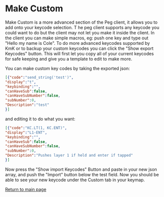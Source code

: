 # Make Custom
Make Custom is a more advanced section of the Peg client, it allows you to add onto your keycode selection. T
he peg client supports any keycode you could want to do but the client may not let you make it inside the client. 
In the client you can make simple macros, eg: push one key and type out "Hello my name is Cole".
To do more advanced keycodes supported by KmK or to backup your custom keycodes you can click the "Show export Keycodes" button. This will first let you copy all of your current keycodes for safe keeping and give you a template to edit to make more.

You can make custom key codes by taking the exported json:
```json
[{"code":"send_string('test')",
"display":"t",
"keybinding":"",
"canHaveSub":false,
"canHaveSubNumber":false,
"subNumber":0,
"Description":"test"
}]
```
and editing it to do what you want:
```json
[{"code":"KC.LT(1, KC.ENT)",
"display":"L1-ENT",
"keybinding":"",
"canHaveSub":false,
"canHaveSubNumber":false,
"subNumber":0,
"Description":"Pushes layer 1 if held and enter if tapped"
}]
```
Now press the "Show import Keycodes" Button and paste in your new json array, and push the "Import" button below the test field. Now you should be able to see your new keycode under the Custom tab in your keymap. 


[Return to main page](./README.md)